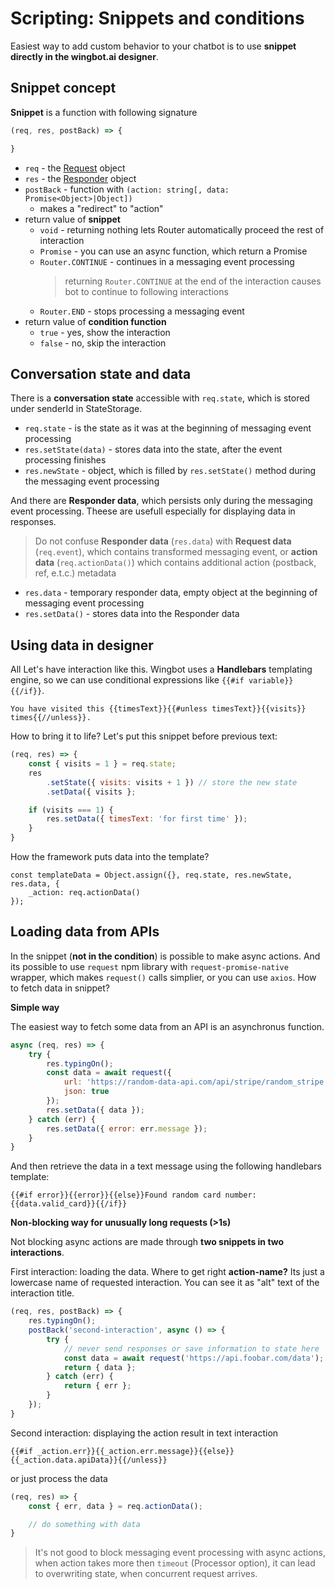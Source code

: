 # Scripting: Snippets and conditions

Easiest way to add custom behavior to your chatbot is to use **snippet directly in the wingbot.ai designer**.

## Snippet concept

**Snippet** is a function with following signature

```javascript
(req, res, postBack) => {

}
```

- `req` - the [Request](../api/Request.md) object
- `res` - the [Responder](../api/Responder.md) object
- `postBack` - function with `(action: string[, data: Promise<Object>|Object])`
    + makes a "redirect" to "action"
- return value of **snippet**
    + `void` - returning nothing lets Router automatically proceed the rest of interaction
    + `Promise` - you can use an async function, which return a Promise
    + `Router.CONTINUE` - continues in a messaging event processing
      > returning `Router.CONTINUE` at the end of the interaction causes bot to continue to following interactions
    + `Router.END` - stops processing a messaging event
- return value of **condition function**
    + `true` - yes, show the interaction
    + `false` - no, skip the interaction

## Conversation state and data

There is a **conversation state** accessible with `req.state`, which is stored under senderId in StateStorage.

- `req.state` - is the state as it was at the beginning of messaging event processing
- `res.setState(data)` - stores data into the state, after the event processing finishes
- `res.newState` - object, which is filled by `res.setState()` method during the messaging event processing

And there are **Responder data**, which persists only during the messaging event processing. Theese are usefull especially for displaying data in responses.

> Do not confuse **Responder data** (`res.data`) with **Request data** (`req.event`), which contains transformed messaging event, or **action data** (`req.actionData()`) which contains additional action (postback, ref, e.t.c.) metadata

- `res.data` - temporary responder data, empty object at the beginning of messaging event processing
- `res.setData()` - stores data into the Responder data

## Using data in designer

All Let's have interaction like this. Wingbot uses a **Handlebars** templating engine, so we can use conditional expressions like `{{#if variable}}{{/if}}`.

```
You have visited this {{timesText}}{{#unless timesText}}{{visits}} times{{//unless}}.
```

How to bring it to life? Let's put this snippet before previous text:

```javascript
(req, res) => {
    const { visits = 1 } = req.state;
    res
        .setState({ visits: visits + 1 }) // store the new state
        .setData({ visits };

    if (visits === 1) {
        res.setData({ timesText: 'for first time' });
    }
}
```

How the framework puts data into the template?

```
const templateData = Object.assign({}, req.state, res.newState, res.data, {
    _action: req.actionData()
});
```

## Loading data from APIs

In the snippet (**not in the condition**) is possible to make async actions. And its possible to use `request` npm library with `request-promise-native` wrapper, which makes `request()` calls simplier, or you can use `axios`. How to fetch data in snippet?

**Simple way**

The easiest way to fetch some data from an API is an asynchronus function.

```javascript
async (req, res) => {
    try {
        res.typingOn();
        const data = await request({
            url: 'https://random-data-api.com/api/stripe/random_stripe',
            json: true
        });
        res.setData({ data });
    } catch (err) {
        res.setData({ error: err.message });
    }
}
```

And then retrieve the data in a text message using the following handlebars template:

```
{{#if error}}{{error}}{{else}}Found random card number: {{data.valid_card}}{{/if}}
```

**Non-blocking way for unusually long requests (>1s)**

Not blocking async actions are made through **two snippets in two interactions**.

First interaction: loading the data. Where to get right **action-name?** Its just a lowercase name of requested interaction. You can see it as "alt" text of the interaction title.

```javascript
(req, res, postBack) => {
    res.typingOn();
    postBack('second-interaction', async () => {
        try {
            // never send responses or save information to state here
            const data = await request('https://api.foobar.com/data');
            return { data };
        } catch (err) {
            return { err };
        }
    });
}
```

Second interaction: displaying the action result in text interaction

```
{{#if _action.err}}{{_action.err.message}}{{else}}{{_action.data.apiData}}{{/unless}}
```

or just process the data

```javascript
(req, res) => {
    const { err, data } = req.actionData();

    // do something with data
}
```

> It's not good to block messaging event processing with async actions, when action takes more then `timeout` (Processor option), it can lead to overwriting state, when concurrent request arrives.
